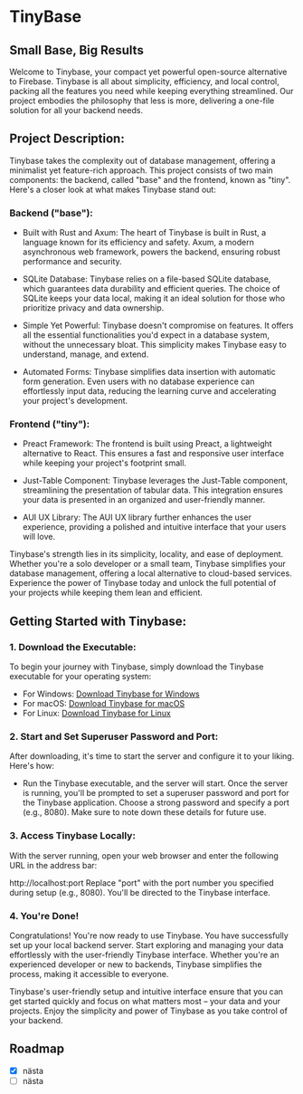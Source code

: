# TinyBase
## Small Base, Big Results
Welcome to Tinybase, your compact yet powerful open-source alternative to Firebase. Tinybase is all about simplicity, efficiency, and local control, packing all the features you need while keeping everything streamlined. Our project embodies the philosophy that less is more, delivering a one-file solution for all your backend needs.

## Project Description:
Tinybase takes the complexity out of database management, offering a minimalist yet feature-rich approach. This project consists of two main components: the backend, called "base" and the frontend, known as "tiny". Here's a closer look at what makes Tinybase stand out:

### Backend ("base"):
- Built with Rust and Axum: The heart of Tinybase is built in Rust, a language known for its efficiency and safety. Axum, a modern asynchronous web framework, powers the backend, ensuring robust performance and security.

- SQLite Database: Tinybase relies on a file-based SQLite database, which guarantees data durability and efficient queries. The choice of SQLite keeps your data local, making it an ideal solution for those who prioritize privacy and data ownership.

- Simple Yet Powerful: Tinybase doesn't compromise on features. It offers all the essential functionalities you'd expect in a database system, without the unnecessary bloat. This simplicity makes Tinybase easy to understand, manage, and extend.

- Automated Forms: Tinybase simplifies data insertion with automatic form generation. Even users with no database experience can effortlessly input data, reducing the learning curve and accelerating your project's development.

### Frontend ("tiny"):
- Preact Framework: The frontend is built using Preact, a lightweight alternative to React. This ensures a fast and responsive user interface while keeping your project's footprint small.

- Just-Table Component: Tinybase leverages the Just-Table component, streamlining the presentation of tabular data. This integration ensures your data is presented in an organized and user-friendly manner.

- AUI UX Library: The AUI UX library further enhances the user experience, providing a polished and intuitive interface that your users will love.

Tinybase's strength lies in its simplicity, locality, and ease of deployment. Whether you're a solo developer or a small team, Tinybase simplifies your database management, offering a local alternative to cloud-based services. Experience the power of Tinybase today and unlock the full potential of your projects while keeping them lean and efficient.

## Getting Started with Tinybase:
### 1. Download the Executable:
To begin your journey with Tinybase, simply download the Tinybase executable for your operating system:

- For Windows: [Download Tinybase for Windows]()
- For macOS: [Download Tinybase for macOS]()
- For Linux: [Download Tinybase for Linux]()  

### 2. Start and Set Superuser Password and Port:
After downloading, it's time to start the server and configure it to your liking. Here's how:

- Run the Tinybase executable, and the server will start.
Once the server is running, you'll be prompted to set a superuser password and port for the Tinybase application. Choose a strong password and specify a port (e.g., 8080). Make sure to note down these details for future use.

### 3. Access Tinybase Locally:

With the server running, open your web browser and enter the following URL in the address bar:

  http://localhost:port
  Replace "port" with the port number you specified during setup (e.g., 8080). You'll be directed to the Tinybase interface.

### 4. You're Done!

Congratulations! You're now ready to use Tinybase. You have successfully set up your local backend server. Start exploring and managing your data effortlessly with the user-friendly Tinybase interface. Whether you're an experienced developer or new to backends, Tinybase simplifies the process, making it accessible to everyone.

Tinybase's user-friendly setup and intuitive interface ensure that you can get started quickly and focus on what matters most – your data and your projects. Enjoy the simplicity and power of Tinybase as you take control of your backend.

## Roadmap
- [x] nästa
- [ ] nästa
